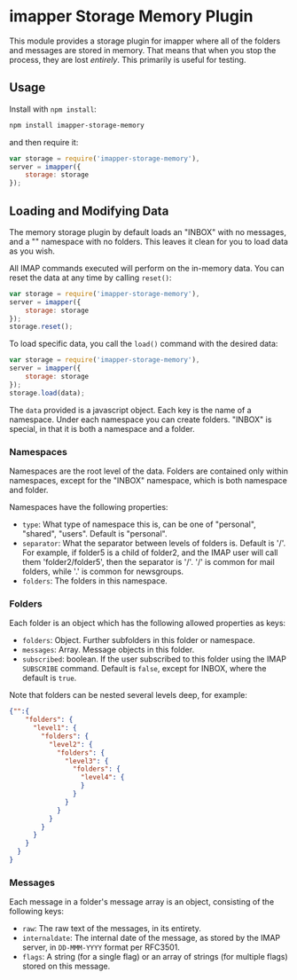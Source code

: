 # imapper Storage Memory Plugin

This module provides a storage plugin for imapper where all of the folders and messages are stored in memory. That means that when you stop the process, they are lost *entirely*. This primarily is useful for testing.

## Usage
Install with `npm install`:

````bash
npm install imapper-storage-memory
````

and then require it:

````javascript
var storage = require('imapper-storage-memory'),
server = imapper({
	storage: storage
});
````

## Loading and Modifying Data
The memory storage plugin by default loads an "INBOX" with no messages, and a "" namespace with no folders. This leaves it clean for you to load data as you wish.

All IMAP commands executed will perform on the in-memory data. You can reset the data at any time by calling `reset()`:

````javascript
var storage = require('imapper-storage-memory'),
server = imapper({
	storage: storage
});
storage.reset();
````


To load specific data, you call the `load()` command with the desired data:

````javascript
var storage = require('imapper-storage-memory'),
server = imapper({
	storage: storage
});
storage.load(data);
````

The `data` provided is a javascript object. Each key is the name of a namespace. Under each namespace you can create folders. "INBOX" is special, in that it is both a namespace and a folder. 

### Namespaces
Namespaces are the root level of the data. Folders are contained only within namespaces, except for the "INBOX" namespace, which is both namespace and folder.

Namespaces have the following properties:

* `type`: What type of namespace this is, can be one of "personal", "shared", "users". Default is "personal".
* `separator`: What the separator between levels of folders is. Default is '/'. For example, if folder5 is a child of folder2, and the IMAP user will call them 'folder2/folder5', then the separator is '/'. '/' is common for mail folders, while '.' is common for newsgroups.
* `folders`: The folders in this namespace.


### Folders

Each folder is an object which has the following allowed properties as keys:

* `folders`: Object. Further subfolders in this folder or namespace.
* `messages`: Array. Message objects in this folder.
* `subscribed`: boolean. If the user subscribed to this folder using the IMAP `SUBSCRIBE` command. Default is `false`, except for INBOX, where the default is `true`.

Note that folders can be nested several levels deep, for example:

````json
{"":{
    "folders": {
      "level1": {
        "folders": {
          "level2": {
            "folders": {
              "level3": {
                "folders": {
                  "level4": {
                  }
                }
              }
            }
          }
        }
      }
    }
  }
}
````


### Messages

Each message in a folder's message array is an object, consisting of the following keys:

* `raw`: The raw text of the messages, in its entirety.
* `internaldate`: The internal date of the message, as stored by the IMAP server, in `DD-MMM-YYYY` format per RFC3501.
* `flags`: A string (for a single flag) or an array of strings (for multiple flags) stored on this message.


